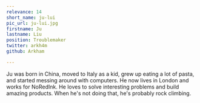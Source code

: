 ```yaml
---
relevance: 14
short_name: ju-lui
pic_url: ju-lui.jpg
firstname: Ju
lastname: Liu
position: Troublemaker
twitter: arkh4m
github: Arkham

---
```

Ju was born in China, moved to Italy as a kid, grew up eating a lot of pasta, and started messing around with computers. He now lives in London and works for NoRedInk. He loves to solve interesting problems and build amazing products. When he's not doing that, he's probably rock climbing.